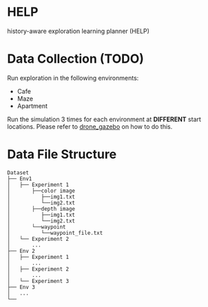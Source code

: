 # HELP
history-aware exploration learning planner (HELP)


# Data Collection (TODO)
Run exploration in the following environments:
- Cafe
- Maze
- Apartment

Run the simulation 3 times for each environment at **DIFFERENT** start locations. Please refer to [drone_gazebo](https://github.com/Zhefan-Xu/drone_gazebo) on how to do this. 

# Data File Structure
```
Dataset
├── Env1
│   ├── Experiment 1
│       ├──color image
│          ├──img1.txt
│          └──img2.txt
│       ├──depth image
│          ├──img1.txt
│          └──img2.txt
│       └──waypoint
│          └──waypoint_file.txt
│   └── Experiment 2
│       ...
├── Env 2
│   ├── Experiment 1
│       ...
│   ├── Experiment 2
│       ...
│   └── Experiment 3
├── Env 3
│   ...
└── 
```
